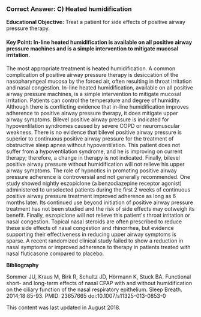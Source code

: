 
### Correct Answer: C) Heated humidification 

**Educational Objective:** Treat a patient for side effects of positive airway pressure therapy.

#### **Key Point:** In-line heated humidification is available on all positive airway pressure machines and is a simple intervention to mitigate mucosal irritation.

The most appropriate treatment is heated humidification. A common complication of positive airway pressure therapy is desiccation of the nasopharyngeal mucosa by the forced air, often resulting in throat irritation and nasal congestion. In-line heated humidification, available on all positive airway pressure machines, is a simple intervention to mitigate mucosal irritation. Patients can control the temperature and degree of humidity. Although there is conflicting evidence that in-line humidification improves adherence to positive airway pressure therapy, it does mitigate upper airway symptoms.
Bilevel positive airway pressure is indicated for hypoventilation syndromes caused by severe COPD or neuromuscular weakness. There is no evidence that bilevel positive airway pressure is superior to continuous positive airway pressure for the treatment of obstructive sleep apnea without hypoventilation. This patient does not suffer from a hypoventilation syndrome, and he is improving on current therapy; therefore, a change in therapy is not indicated. Finally, bilevel positive airway pressure without humidification will not relieve his upper airway symptoms.
The role of hypnotics in promoting positive airway pressure adherence is controversial and not generally recommended. One study showed nightly eszopiclone (a benzodiazepine receptor agonist) administered to unselected patients during the first 2 weeks of continuous positive airway pressure treatment improved adherence as long as 6 months later. Its continued use beyond initiation of positive airway pressure treatment has not been studied and the risk of side effects may outweigh its benefit. Finally, eszopiclone will not relieve this patient's throat irritation or nasal congestion.
Topical nasal steroids are often prescribed to reduce these side effects of nasal congestion and rhinorrhea, but evidence supporting their effectiveness in reducing upper airway symptoms is sparse. A recent randomized clinical study failed to show a reduction in nasal symptoms or improved adherence to therapy in patients treated with nasal fluticasone compared to placebo.

**Bibliography**

Sommer JU, Kraus M, Birk R, Schultz JD, Hörmann K, Stuck BA. Functional short- and long-term effects of nasal CPAP with and without humidification on the ciliary function of the nasal respiratory epithelium. Sleep Breath. 2014;18:85-93. PMID: 23657665 doi:10.1007/s11325-013-0853-0

This content was last updated in August 2018.